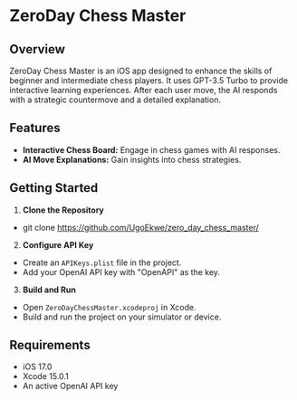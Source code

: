 # ZeroDay Chess Master

## Overview
ZeroDay Chess Master is an iOS app designed to enhance the skills of beginner and intermediate chess players. It uses GPT-3.5 Turbo to provide interactive learning experiences. After each user move, the AI responds with a strategic countermove and a detailed explanation.

## Features
- **Interactive Chess Board:** Engage in chess games with AI responses.
- **AI Move Explanations:** Gain insights into chess strategies.

## Getting Started
1. **Clone the Repository**
- git clone https://github.com/UgoEkwe/zero_day_chess_master/

2. **Configure API Key**
- Create an `APIKeys.plist` file in the project.
- Add your OpenAI API key with "OpenAPI" as the key.

3. **Build and Run**
- Open `ZeroDayChessMaster.xcodeproj` in Xcode.
- Build and run the project on your simulator or device.

## Requirements
- iOS 17.0
- Xcode 15.0.1
- An active OpenAI API key
